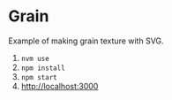 # Grain

Example of making grain texture with SVG.

1. `nvm use`
2. `npm install`
3. `npm start`
4. <http://localhost:3000>
